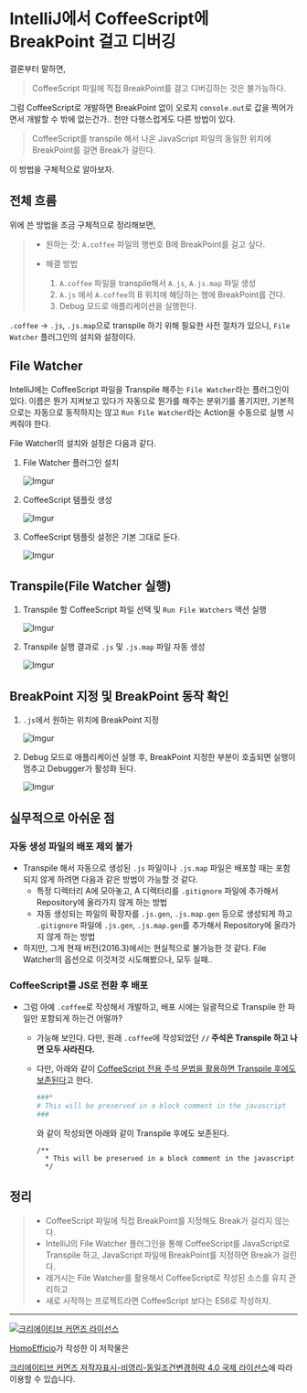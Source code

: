 # IntelliJ에서 CoffeeScript에 BreakPoint 걸고 디버깅

결론부터 말하면,

>CoffeeScript 파일에 직접 BreakPoint를 걸고 디버깅하는 것은 불가능하다.

그럼 CoffeeScript로 개발하면 BreakPoint 없이 오로지 `console.out`로 값을 찍어가면서 개발할 수 밖에 없는건가..
천만 다행스럽게도 다른 방법이 있다.

>CoffeeScript를 transpile 해서 나온 JavaScript 파일의 동일한 위치에 BreakPoint를 걸면 Break가 걸린다.

이 방법을 구체적으로 알아보자.

## 전체 흐름

위에 쓴 방법을 조금 구체적으로 정리해보면,

>- 원하는 것: `A.coffee` 파일의 행번호 B에 BreakPoint를 걸고 싶다.
>
>- 해결 방법
>    1. `A.coffee` 파일을 transpile해서 `A.js`, `A.js.map` 파일 생성
>    1. `A.js` 에서 `A.coffee`의 B 위치에 해당하는 행에 BreakPoint를 건다.
>    1. Debug 모드로 애플리케이션을 실행한다.

`.coffee` -> `.js`, `.js.map`으로 transpile 하기 위해 필요한 사전 절차가 있으니, `File Watcher` 플러그인의 설치와 설정이다.

## File Watcher

IntelliJ에는 CoffeeScript 파일을 Transpile 해주는 `File Watcher`라는 플러그인이 있다. 이름은 뭔가 지켜보고 있다가 자동으로 뭔가를 해주는 분위기를 풍기지만, 기본적으로는 자동으로 동작하지는 않고 `Run File Watcher`라는 Action을 수동으로 실행 시켜줘야 한다.

File Watcher의 설치와 설정은 다음과 같다.

1. File Watcher 플러그인 설치

    ![Imgur](http://i.imgur.com/DHN03p3.png)
    
1. CoffeeScript 템플릿 생성

    ![Imgur](http://i.imgur.com/PzMaVei.png)
    
1. CoffeeScript 템플릿 설정은 기본 그대로 둔다.

    ![Imgur](http://i.imgur.com/wEWYHDH.png)
    
## Transpile(File Watcher 실행)
    
1. Transpile 할 CoffeeScript 파일 선택 및 `Run File Watchers` 액션 실행

    ![Imgur](http://i.imgur.com/J9ZGyc0.png)
    
1. Transpile 실행 결과로 `.js` 및  `.js.map` 파일 자동 생성

    ![Imgur](http://i.imgur.com/IE6HJBi.png)
    
## BreakPoint 지정 및 BreakPoint 동작 확인
        
1. `.js`에서 원하는 위치에 BreakPoint 지정 

    ![Imgur](http://i.imgur.com/c8tHtxO.png)
    
1. Debug 모드로 애플리케이션 실행 후, BreakPoint 지정한 부분이 호출되면 실행이 멈추고 Debugger가 활성화 된다.

    ![Imgur](http://i.imgur.com/ILWfo9q.png)

## 실무적으로 아쉬운 점

### 자동 생성 파일의 배포 제외 불가

- Transpile 해서 자동으로 생성된 `.js` 파일이나 `.js.map` 파일은 배포할 때는 포함되지 않게 하려면 다음과 같은 방법이 가능할 것 같다.
	- 특정 디렉터리 A에 모아놓고, A 디렉터리를 `.gitignore` 파일에 추가해서 Repository에 올라가지 않게 하는 방법
	- 자동 생성되는 파일의 확장자를 `.js.gen`, `.js.map.gen` 등으로 생성되게 하고 `.gitignore` 파일에 `.js.gen`, `.js.map.gen`를 추가해서 Repository에 올라가지 않게 하는 방법
- 하지만, 그게 현재 버전(2016.3)에서는 현실적으로 불가능한 것 같다. File Watcher의 옵션으로 이것저것 시도해봤으나, 모두 실패..

### CoffeeScript를 JS로 전환 후 배포

- 그럼 아예 `.coffee`로 작성해서 개발하고, 배포 시에는 일괄적으로 Transpile 한 파일만 포함되게 하는건 어떨까?
	- 가능해 보인다. 다만, 원래 `.coffee`에 작성되었던 **`//` 주석은 Transpile 하고 나면 모두 사라진다.**
	- 다만, 아래와 같이 [CoffeeScript 전용 주석 문법을 활용하면 Transpile 후에도 보존된다](http://stackoverflow.com/questions/9724206/maintaining-comments-in-js-files-after-compilation-from-coffee)고 한다.
	
		```coffeescript
		###*
       # This will be preserved in a block comment in the javascript
       ###
       ```
       와 같이 작성되면 아래와 같이 Transpile 후에도 보존된다.       
       
       ```
       /**
         * This will be preserved in a block comment in the javascript
         */
       ```

## 정리

>- CoffeeScript 파일에 직접 BreakPoint를 지정해도 Break가 걸리지 않는다.
>- IntelliJ의 File Watcher 플러그인을 통해 CoffeeScript를 JavaScript로 Transpile 하고, JavaScript 파일에 BreakPoint를 지정하면 Break가 걸린다.
>- 레거시는 File Watcher를 활용해서 CoffeeScript로 작성된 소스를 유지 관리하고
>- 새로 시작하는 프로젝트라면 CoffeeScript 보다는 ES6로 작성하자.

----
<a rel="license" href="http://creativecommons.org/licenses/by-nc-sa/4.0/"><img alt="크리에이티브 커먼즈 라이선스" style="border-width:0" src="https://i.creativecommons.org/l/by-nc-sa/4.0/88x31.png" /></a>

<a href='https://www.facebook.com/hanmomhanda' target='_blank'>HomoEfficio</a>가 작성한 이 저작물은

<a rel="license" href="http://creativecommons.org/licenses/by-nc-sa/4.0/">크리에이티브 커먼즈 저작자표시-비영리-동일조건변경허락 4.0 국제 라이선스</a>에 따라 이용할 수 있습니다.
